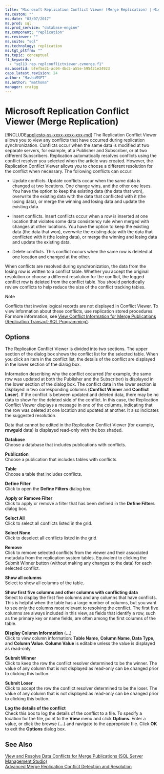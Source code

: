 ```yaml
---
title: "Microsoft Replication Conflict Viewer (Merge Replication) | Microsoft Docs"
ms.custom: ""
ms.date: "03/07/2017"
ms.prod: sql
ms.prod_service: "database-engine"
ms.component: "replication"
ms.reviewer: ""
ms.suite: "sql"
ms.technology: replication
ms.tgt_pltfrm: ""
ms.topic: conceptual
f1_keywords: 
  - "sql13.rep.replconflictviewer.cvmerge.f1"
ms.assetid: bfef5e21-ac04-4bc5-a55e-595421e34923
caps.latest.revision: 24
author: "MashaMSFT"
ms.author: "mathoma"
manager: craigg
---
```

# Microsoft Replication Conflict Viewer (Merge Replication)
[!INCLUDE[appliesto-ss-xxxx-xxxx-xxx-md](../../includes/appliesto-ss-xxxx-xxxx-xxx-md.md)]
  The Replication Conflict Viewer allows you to view any conflicts that have occurred during replication synchronization. Conflicts occur when the same data is modified at two separate servers, for example, at a Publisher and Subscriber, or at two different Subscribers. Replication automatically resolves conflicts using the conflict resolver you selected when the article was created. However, the Replication Conflict Viewer allows you to choose a different resolution for the conflict when necessary. The following conflicts can occur:  
  
-   Update conflicts. Update conflicts occur when the same data is changed at two locations. One change wins, and the other one loses. You have the option to keep the existing data (the data that won), overwrite the existing data with the data that conflicted with it (the losing data), or merge the winning and losing data and update the existing data.  
  
-   Insert conflicts. Insert conflicts occur when a row is inserted at one location that violates some data consistency rule when merged with changes at other locations. You have the option to keep the existing data (the data that won), overwrite the existing data with the data that conflicted with it (the losing data), or merge the winning and losing data and update the existing data.  
  
-   Delete conflicts. This conflict occurs when the same row is deleted at one location and changed at the other.  
  
 When conflicts are resolved during synchronization, the data from the losing row is written to a conflict table. Whether you accept the original resolution or choose a different resolution for the conflict, the logged conflict row is deleted from the conflict table. You should periodically review conflicts to help reduce the size of the conflict tracking tables.  
  
> [!NOTE]  
>  Conflicts that involve logical records are not displayed in Conflict Viewer. To view information about these conflicts, use replication stored procedures. For more information, see [View Conflict Information for Merge Publications &#40;Replication Transact-SQL Programming&#41;](../../relational-databases/replication/view-conflict-information-for-merge-publications.md).  
  
## Options  
 The Replication Conflict Viewer is divided into two sections. The upper section of the dialog box shows the conflict list for the selected table. When you click an item in the conflict list, the details of the conflict are displayed in the lower section of the dialog box.  
  
 Information describing why the conflict occurred (for example, the same row was updated at both the Publisher and the Subscriber) is displayed in the lower section of the dialog box. The conflict data in the lower section is displayed in two corresponding columns (**Conflict Winner** and **Conflict Loser**). If the conflict is between updated and deleted data, there may be no data to show for the deleted side of the conflict. In this case, the Replication Conflict Viewer displays a message in one of the columns, indicating that the row was deleted at one location and updated at another. It also indicates the suggested resolution.  
  
 Data that cannot be edited in the Replication Conflict Viewer (for example, **rowguid** data) is displayed read-only with the box shaded.  
  
 **Database**  
 Choose a database that includes publications with conflicts.  
  
 **Publication**  
 Choose a publication that includes tables with conflicts.  
  
 **Table**  
 Choose a table that includes conflicts.  
  
 **Define Filter**  
 Click to open the **Define Filters** dialog box.  
  
 **Apply or Remove Filter**  
 Click to apply or remove a filter that has been defined in the **Define Filters** dialog box.  
  
 **Select All**  
 Click to select all conflicts listed in the grid.  
  
 **Select None**  
 Click to deselect all conflicts listed in the grid.  
  
 **Remove**  
 Click to remove selected conflicts from the viewer and their associated metadata from the replication system tables. Equivalent to clicking the Submit Winner button (without making any changes to the data) for each selected conflict.  
  
 **Show all columns**  
 Select to show all columns of the table.  
  
 **Show first five columns and other columns with conflicting data**  
 Select to display the first five columns and any columns that have conflicts. This is helpful when the table has a large number of columns, but you want to see only the columns most relevant to resolving the conflict. The first five columns are always included in this view, as fields that identify a row, such as the primary key or name fields, are often among the first columns of the table.  
  
 **Display Column Information** (**…**)  
 Click to view column information: **Table Name**, **Column Name**, **Data Type**, and **Column Value**. **Column Value** is editable unless the value is displayed as read-only.  
  
 **Submit Winner**  
 Click to keep the row the conflict resolver determined to be the winner. The value of any column that is not displayed as read-only can be changed prior to clicking this button.  
  
 **Submit Loser**  
 Click to accept the row the conflict resolver determined to be the loser. The value of any column that is not displayed as read-only can be changed prior to clicking this button.  
  
 **Log the details of the conflict**  
 Check this box to log the details of the conflict to a file. To specify a location for the file, point to the **View** menu and click **Options**. Enter a value, or click the browse (**...**) and navigate to the appropriate file. Click **OK** to exit the **Options** dialog box.  
  
## See Also  
 [View and Resolve Data Conflicts for Merge Publications &#40;SQL Server Management Studio&#41;](../../relational-databases/replication/view-and-resolve-data-conflicts-for-merge-publications.md)   
 [Advanced Merge Replication Conflict Detection and Resolution](../../relational-databases/replication/merge/advanced-merge-replication-conflict-detection-and-resolution.md)  
  
  
